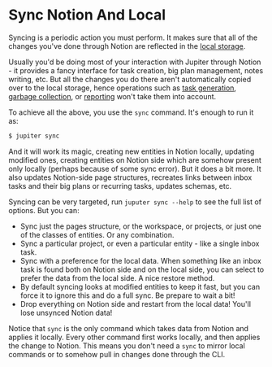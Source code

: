 # Sync Notion And Local

Syncing is a periodic action you must perform. It makes sure that all of the changes you've done through Notion
are reflected in the [local storage](local-storage.md).

Usually you'd be doing most of your interaction with Jupiter through Notion - it provides a fancy interface for
task creation, big plan management, notes writing, etc. But all the changes you do there aren't automatically
copied over to the local storage, hence operations such as [task generation](tasks-generation.md),
[garbage collection](garbage-collection.md), or [reporting](reporting.md) won't take them into account.

To achieve all the above, you use the `sync` command. It's enough to run it as:

```bash
$ jupiter sync
```

And it will work its magic, creating new entities in Notion locally, updating modified ones, creating entities on
Notion side which are somehow present only locally (perhaps because of some sync error). But it does a bit more. It
also updates Notion-side page structures, recreates links between inbox tasks and their big plans or recurring tasks,
updates schemas, etc.

Syncing can be very targeted, run `juputer sync --help` to see the full list of options. But you can:

* Sync just the pages structure, or the workspace, or projects, or just one of the classes of entities. Or any
  combination.
* Sync a particular project, or even a particular entity - like a single inbox task.
* Sync with a preference for the local data. When something like an inbox task is found both on Notion side and on
  the local side, you can select to prefer the data from the local side. A nice restore method.
* By default syncing looks at modified entities to keep it fast, but you can force it to ignore this and do a full
  sync. Be prepare to wait a bit!
* Drop everything on Notion side and restart from the local data! You'll lose unsynced Notion data!

Notice that `sync` is the only command which takes data from Notion and applies it locally. Every other command
first works locally, and then applies the change to Notion. This means you don't need a `sync` to mirror local commands
or to somehow pull in changes done through the CLI.
